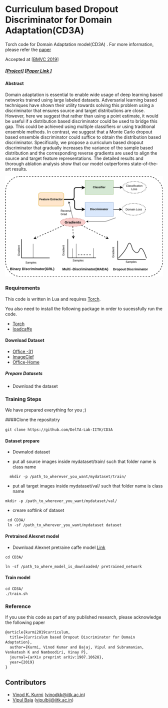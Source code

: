 # Curriculum based Dropout Discriminator for Domain Adaptation(CD3A)

Torch code for Domain Adaptation model(CD3A) . For more information, please refer the [paper](https://arxiv.org/pdf/1907.10628.pdf) 

Accepted at [[BMVC 2019](https://bmvc2019.org)]

#####  [[Project]](https://delta-lab-iitk.github.io/CD3A//)     [[Paper Link ]](https://arxiv.org/pdf/1907.10628.pdf)

#### Abstract 
Domain adaptation is essential to enable wide usage of deep learning based networks trained using large labeled datasets. Adversarial learning based techniques have shown their utility towards solving this problem using a discriminator that ensures source and target distributions are close. However, here we suggest that rather than using a point
estimate, it would be useful if a distribution based discriminator could be used to bridge this gap. This could be achieved using multiple classifiers or using traditional ensemble methods. In contrast, we suggest that a Monte Carlo dropout based ensemble discriminator could suffice to obtain the distribution based discriminator. Specifically, we propose a curriculum based dropout discriminator that gradually increases the variance of the sample based distribution and the corresponding reverse gradients are used to align the source and target feature representations. The detailed results and thorough ablation analysis show that our model outperforms state-of-the-art results.

![Result](https://github.com/DelTA-Lab-IITK/CD3A/blob/master/Intro.png) 


### Requirements
This code is written in Lua and requires [Torch](http://torch.ch/). 


You also need to install the following package in order to sucessfully run the code.
- [Torch](http://torch.ch/docs/getting-started.html#_)
- [loadcaffe](https://github.com/szagoruyko/loadcaffe)


#### Download Dataset
- [Office -31](https://pan.baidu.com/s/1o8igXT4)
- [ImageClef](https://pan.baidu.com/s/1lx2u1SMlSamsHnAPWrAHWA)
- [Office-Home](http://hemanthdv.org/OfficeHome-Dataset/)

##### Prepare Datasets
- Download the dataset


### Training Steps

We have prepared everything for you ;)

####Clone the repositotry 

``` git clone https://github.com/DelTA-Lab-IITK/CD3A  ```

#### Dataset prepare
- Downalod dataset

-  put all source images inside mydataset/train/ such that folder name is class name
```
  mkdir -p /path_to_wherever_you_want/mydataset/train/ 
```
- put all target images inside mydataset/val/ such that folder name is class name

``` 
mkdir -p /path_to_wherever_you_want/mydataset/val/ 
```
- creare softlink of dataset
```
 cd CD3A/
 ln -sf /path_to_wherever_you_want/mydataset dataset
```
 
  

#### Pretrained Alexnet model
- Download Alexnet pretraine caffe model [Link](https://github.com/BVLC/caffe/tree/master/models/bvlc_alexnet)

``` 
cd CD3A/  
```

```
ln -sf /path_to_where_model_is_downloaded/ pretrained_network 
```

#### Train model
``` 
cd CD3A/  
./train.sh 
```




### Reference

If you use this code as part of any published research, please acknowledge the following paper

```
@article{kurmi2019curriculum,
  title={Curriculum based Dropout Discriminator for Domain Adaptation},
  author={Kurmi, Vinod Kumar and Bajaj, Vipul and Subramanian, Venkatesh K and Namboodiri, Vinay P},
  journal={arXiv preprint arXiv:1907.10628},
  year={2019}
}
```

## Contributors
* [Vinod K. Kurmi][1] (vinodkk@iitk.ac.in)
* [Vipul Baja][2] (vipulbjj@iitk.ac.in)



[1]: https://github.com/vinodkkurmi
[2]: https://github.com/vipulbjj




